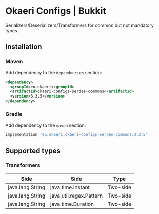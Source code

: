 # Okaeri Configs | Bukkit

Serializers/Deserializers/Transformers for common but not mandatory types.

## Installation
### Maven
Add dependency to the `dependencies` section:
```xml
<dependency>
  <groupId>eu.okaeri</groupId>
  <artifactId>okaeri-configs-serdes-commons</artifactId>
  <version>3.3.5</version>
</dependency>
```
### Gradle
Add dependency to the `maven` section:
```groovy
implementation 'eu.okaeri:okaeri-configs-serdes-commons:3.3.5'
```

## Supported types

### Transformers

| Side | Side | Type |
|-|-|-|
| java.lang.String | java.time.Instant | Two-side |
| java.lang.String | java.util.regex.Pattern | Two-side |
| java.lang.String | java.time.Duration | Two-side |
